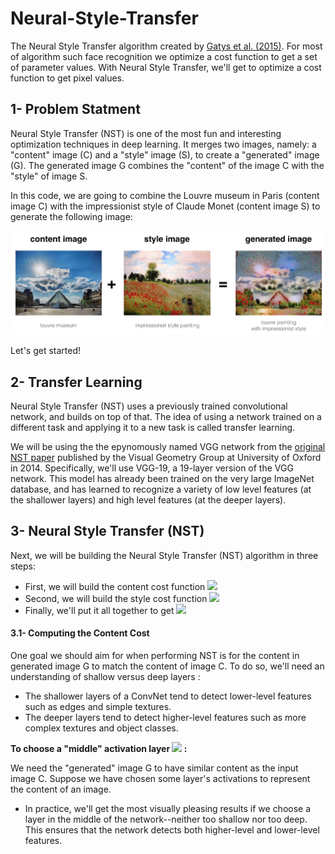 # Neural-Style-Transfer
The Neural Style Transfer algorithm created by [Gatys et al. (2015)](https://arxiv.org/abs/1508.06576).
For most of algorithm such face recognition we optimize a cost function to get a set of parameter values. With Neural Style Transfer, we'll get to optimize a cost function to get pixel values.

## 1- Problem Statment

Neural Style Transfer (NST) is one of the most fun and interesting optimization techniques in deep learning. It merges two images, namely: a "content" image (C) and a "style" image (S), to create a "generated" image (G). The generated image G combines the "content" of the image C with the "style" of image S.

In this code, we are going to combine the Louvre museum in Paris (content image C) with the impressionist style of Claude Monet (content image S) to generate the following image:

<p align="center">
  <img width="800" src="https://github.com/ShafieCoder/Neural-Style-Transfer/blob/main/images/louvre_generated.png" alt="NST-louver">
</p>

Let's get started!

## 2- Transfer Learning

Neural Style Transfer (NST) uses a previously trained convolutional network, and builds on top of that. The idea of using a network trained on a different task and applying it to a new task is called transfer learning.

We will be using the the epynomously named VGG network from the [original NST paper](https://arxiv.org/abs/1508.06576) published by the Visual Geometry Group at University of Oxford in 2014. Specifically, we'll use VGG-19, a 19-layer version of the VGG network. This model has already been trained on the very large ImageNet database, and has learned to recognize a variety of low level features (at the shallower layers) and high level features (at the deeper layers).

## 3- Neural Style Transfer (NST)
Next, we will be building the Neural Style Transfer (NST) algorithm in three steps:
* First, we will build the content cost function <img src="https://render.githubusercontent.com/render/math?math=J_{content}(C,G)">
* Second, we will build the style cost function <img src="https://render.githubusercontent.com/render/math?math=J_{style}(S,G)">
* Finally, we'll put it all together to get <img src="https://render.githubusercontent.com/render/math?math=J(G)=\alpha J_{content}(C,G) + \beta J_{style}(S,G)">

#### 3.1- Computing the Content Cost
One goal we should aim for when performing NST is for the content in generated image G to match the content of image C. To do so, we'll need an understanding of shallow versus deep layers :
 * The shallower layers of a ConvNet tend to detect lower-level features such as edges and simple textures.
 * The deeper layers tend to detect higher-level features such as more complex textures and object classes.
 
 **To choose a "middle" activation layer <img src="https://render.githubusercontent.com/render/math?math=a^{[l]}"> :**
 
We need the "generated" image G to have similar content as the input image C. Suppose we have chosen some layer's activations to represent the content of an image.
* In practice, we'll get the most visually pleasing results if we choose a layer in the middle of the network--neither too shallow nor too deep. This ensures that the network detects both higher-level and lower-level features.















